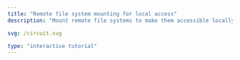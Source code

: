```yaml
---
title: "Remote file system mounting for local access"
description: "Mount remote file systems to make them accessible locally, improving data accessibility."

svg: /circuit.svg

type: "interactive tutorial"
---
```

